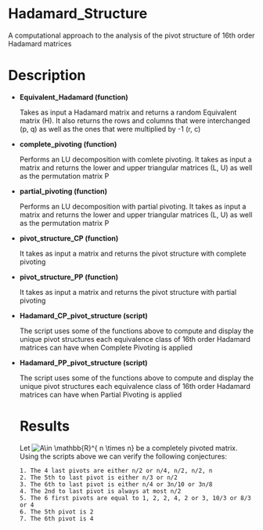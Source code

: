 # Hadamard_Structure
A computational approach to the analysis of the pivot structure of 16th order Hadamard matrices

# Description

- **Equivalent_Hadamard (function)**

  Takes as input a Hadamard matrix and returns a random Equivalent matrix (H). It also returns the rows and columns that were interchanged (p, q) as well as the ones that were multiplied by -1 (r, c)
  

- **complete_pivoting (function)**

  Performs an LU decomposition with comlete pivoting. It takes as input a matrix and returns the lower and upper triangular matrices (L, U) as well as the permutation matrix P
  
- **partial_pivoting (function)**
  
  Performs an LU decomposition with partial pivoting. It takes as input a matrix and returns the lower and upper triangular matrices (L, U) as well as the permutation matrix P
  
- **pivot_structure_CP (function)**

  It takes as input a matrix and returns the pivot structure with complete pivoting
  
- **pivot_structure_PP (function)**

  It takes as input a matrix and returns the pivot structure with partial pivoting

- **Hadamard_CP_pivot_structure (script)**
  
  The script uses some of the functions above to compute and display the unique pivot structures each equivalence class of 16th order Hadamard matrices can have when Complete Pivoting is applied
  
- **Hadamard_PP_pivot_structure (script)**

  The script uses some of the functions above to compute and display the unique pivot structures each equivalence class of 16th order Hadamard matrices can have when Partial Pivoting is applied
  
  # Results
  
  Let <img src="https://latex.codecogs.com/svg.image?A\in&space;\mathbb{R}^{&space;n&space;\times&space;n}" title="A\in \mathbb{R}^{ n \times n}" /> be a completely pivoted matrix. Using the scripts above we can verify the following conjectures:
  
      1. The 4 last pivots are either n/2 or n/4, n/2, n/2, n
      2. The 5th to last pivot is either n/3 or n/2
      3. The 6th to last pivot is either n/4 or 3n/10 or 3n/8
      4. The 2nd to last pivot is always at most n/2
      5. The 6 first pivots are equal to 1, 2, 2, 4, 2 or 3, 10/3 or 8/3 or 4
      6. The 5th pivot is 2
      7. The 6th pivot is 4
